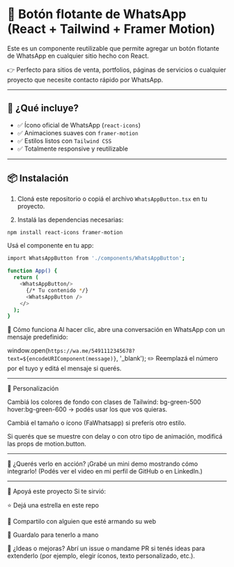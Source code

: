 
# 💬 Botón flotante de WhatsApp (React + Tailwind + Framer Motion)

Este es un componente reutilizable que permite agregar un botón flotante de WhatsApp en cualquier sitio hecho con React.

👉 Perfecto para sitios de venta, portfolios, páginas de servicios o cualquier proyecto que necesite contacto rápido por WhatsApp.

---

## 🚀 ¿Qué incluye?

- ✅ Ícono oficial de WhatsApp (`react-icons`)
- ✅ Animaciones suaves con `framer-motion`
- ✅ Estilos listos con `Tailwind CSS`
- ✅ Totalmente responsive y reutilizable

---

## 📦 Instalación

1. Cloná este repositorio o copiá el archivo `WhatsAppButton.tsx` en tu proyecto.

2. Instalá las dependencias necesarias:

```bash
npm install react-icons framer-motion
```


Usá el componente en tu app:

```bash
import WhatsAppButton from './components/WhatsAppButton';

function App() {
  return (
    <WhatsAppButton/>
      {/* Tu contenido */}
      <WhatsAppButton />
    </>
  );
}

```

🧠 Cómo funciona
Al hacer clic, abre una conversación en WhatsApp con un mensaje predefinido:


window.open(`https://wa.me/5491112345678?text=${encodeURIComponent(message)}`, '_blank');
✏️ Reemplazá el número por el tuyo y editá el mensaje si querés.

---

🎨 Personalización

Cambiá los colores de fondo con clases de Tailwind:
bg-green-500 hover:bg-green-600 → podés usar los que vos quieras.

Cambiá el tamaño o ícono (FaWhatsapp) si preferís otro estilo.

Si querés que se muestre con delay o con otro tipo de animación, modificá las props de motion.button.

---

📲 ¿Querés verlo en acción?
¡Grabé un mini demo mostrando cómo integrarlo!
(Podés ver el video en mi perfil de GitHub o en LinkedIn.)

---
🌟 Apoyá este proyecto
Si te sirvió:

⭐ Dejá una estrella en este repo

🍰 Compartilo con alguien que esté armando su web

🧠 Guardalo para tenerlo a mano



🧵 ¿Ideas o mejoras?
Abrí un issue o mandame PR si tenés ideas para extenderlo (por ejemplo, elegir íconos, texto personalizado, etc.).
